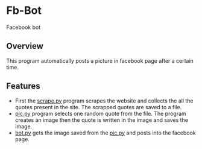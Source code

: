 # Fb-Bot
Facebook bot

## Overview
This program automatically posts a picture in facebook page after a certain time.

## Features
- First the [scrape.py](https://github.com/RitikSibjr/Fb-Bot/blob/master/pkg/scrape.py) program scrapes the website and collects the all the quotes present in the site. The scrapped quotes are saved to a file.
- [pic.py](https://github.com/RitikSibjr/Fb-Bot/blob/master/pkg/pic.py) program selects one random quote from the file. The program creates an image then the quote is written in the image and saves the image.
- [bot.py](https://github.com/RitikSibjr/Fb-Bot/blob/master/pkg/bot.py) gets the image saved from the [pic.py](https://github.com/RitikSibjr/Fb-Bot/blob/master/pkg/pic.py) and posts into the facebook page. 
